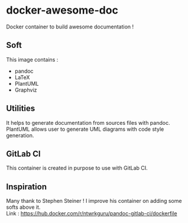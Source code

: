 # docker-awesome-doc

Docker container to build awesome documentation !

## Soft
This image contains :
- pandoc
- LaTeX
- PlantUML
- Graphviz

## Utilities
It helps to generate documentation from sources files with pandoc. PlantUML allows user to generate UML diagrams with code style generation.

## GitLab CI
This container is created in purpose to use with GitLab CI.

## Inspiration
Many thank to Stephen Steiner ! I improve his container on adding some softs above it.  
Link : https://hub.docker.com/r/ntwrkguru/pandoc-gitlab-ci/dockerfile